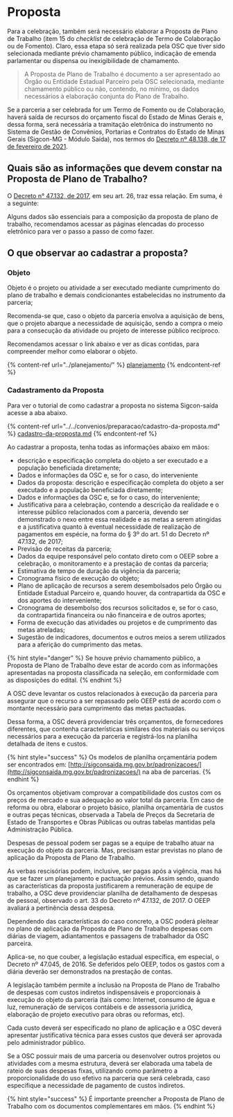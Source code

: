 # Proposta

Para a celebração, também será necessário elaborar a Proposta de Plano de Trabalho (item 15 do _checklist_ de celebração de Termo de Colaboração ou de Fomento). Claro, essa etapa só será realizada pela OSC que tiver sido selecionada mediante prévio chamamento público, indicação de emenda parlamentar ou dispensa ou inexigibilidade de chamamento.

> A Proposta de Plano de Trabalho é documento a ser apresentado ao Órgão ou Entidade Estadual Parceiro pela OSC selecionada, mediante chamamento público ou não, contendo, no mínimo, os dados necessários à elaboração conjunta do Plano de Trabalho.

Se a parceria a ser celebrada for um Termo de Fomento ou de Colaboração, haverá saída de recursos do orçamento fiscal do Estado de Minas Gerais e, dessa forma, será necessária a tramitação eletrônica do instrumento no Sistema de Gestão de Convênios, Portarias e Contratos do Estado de Minas Gerais (Sigcon-MG - Módulo Saída), nos termos do [Decreto nº 48.138, de 17 de fevereiro de 2021](https://www.almg.gov.br/consulte/legislacao/completa/completa.html?tipo=DEC\&num=48138\&comp=\&ano=2021).&#x20;

## Quais são as informações que devem constar na Proposta de Plano de Trabalho?&#x20;

O [Decreto n° 47.132, de 2017](https://www.almg.gov.br/consulte/legislacao/completa/completa-nova-min.html?tipo=DEC\&num=47132\&comp=\&ano=2017\&texto=consolidado#texto), em seu art. 26, traz essa relação. Em suma, é a seguinte:

Alguns dados são essenciais para a composição da proposta de plano de trabalho, recomendamos acessar as páginas elencadas do processo eletrônico para ver o passo a passo de como fazer.

## O que observar ao cadastrar a proposta?

### **Objeto**

Objeto é o projeto ou atividade a ser executado mediante cumprimento do plano de trabalho e demais condicionantes estabelecidas no instrumento da parceria;

Recomenda-se que, caso o objeto da parceria envolva a aquisição de bens, que o projeto abarque a necessidade de aquisição, sendo a compra o meio para a consecução da atividade ou projeto de interesse público recíproco.

Recomendamos acessar o link abaixo e ver as dicas contidas, para compreender melhor como elaborar o objeto.

{% content-ref url="../planejamento/" %}
[planejamento](../planejamento/)
{% endcontent-ref %}

### Cadastramento da Proposta

Para ver o tutorial de como cadastrar a proposta no sistema Sigcon-saída acesse a aba abaixo.

{% content-ref url="../../convenios/preparacao/cadastro-da-proposta.md" %}
[cadastro-da-proposta.md](../../convenios/preparacao/cadastro-da-proposta.md)
{% endcontent-ref %}

Ao cadastrar a proposta, tenha todas as informações abaixo em mãos:

* descrição e especificação completa do objeto a ser executado e a população beneficiada diretamente;
* Dados e informações da OSC e, se for o caso, do interveniente
* Dados da proposta: descrição e especificação completa do objeto a ser executado e a população beneficiada diretamente;
* Dados e informações da OSC e, se for o caso, do interveniente;
* Justificativa para a celebração, contendo a descrição da realidade e o interesse público relacionados com a parceria, devendo ser demonstrado o nexo entre essa realidade e as metas a serem atingidas e a justificativa quanto à eventual necessidade de realização de pagamentos em espécie, na forma do § 3º do art. 51 do Decreto nº 47.132, de 2017;
* Previsão de receitas da parceria;
* Dados da equipe responsável pelo contato direto com o OEEP sobre a celebração, o monitoramento e a prestação de contas da parceria;
* Estimativa de tempo de duração da vigência da parceria;
* Cronograma físico de execução do objeto;
* Plano de aplicação de recursos a serem desembolsados pelo Órgão ou Entidade Estadual Parceiro e, quando houver, da contrapartida da OSC e dos aportes do interveniente;
* &#x20;Cronograma de desembolso dos recursos solicitados e, se for o caso, da contrapartida financeira ou não financeira e de outros aportes;
* Forma de execução das atividades ou projetos e de cumprimento das metas atreladas;
* Sugestão de indicadores, documentos e outros meios a serem utilizados para a aferição do cumprimento das metas.

{% hint style="danger" %}
Se houve prévio chamamento público, a Proposta de Plano de Trabalho deve estar de acordo com as informações apresentadas na proposta classificada na seleção, em conformidade com as disposições do edital.
{% endhint %}

A OSC deve levantar os custos relacionados à execução da parceria para assegurar que o recurso a ser repassado pelo OEEP está de acordo com o montante necessário para cumprimento das metas pactuadas.&#x20;

Dessa forma, a OSC deverá providenciar três orçamentos, de fornecedores diferentes, que contenha características similares dos materiais ou serviços necessários para a execução da parceria e registrá-los na planilha detalhada de itens e custos.

{% hint style="success" %}
Os modelos de planilha orçamentária podem ser encontrados em: [http://sigconsaida.mg.gov.br/padronizacoes/](http://sigconsaida.mg.gov.br/padronizacoes/) na aba de parcerias.
{% endhint %}

Os orçamentos objetivam comprovar a compatibilidade dos custos com os preços de mercado e sua adequação ao valor total da parceria. Em caso de reforma ou obra, elaborar o projeto básico, planilha orçamentária de custos e outras peças técnicas, observada a Tabela de Preços da Secretaria de Estado de Transportes e Obras Públicas ou outras tabelas mantidas pela Administração Pública.&#x20;

Despesas de pessoal podem ser pagas se a equipe de trabalho atuar na execução do objeto da parceria. Mas, precisam estar previstas no plano de aplicação da Proposta de Plano de Trabalho.&#x20;

As verbas rescisórias podem, inclusive, ser pagas após a vigência, mas há que se fazer um planejamento e pactuação prévios. Assim sendo, quando as características da proposta justificarem a remuneração de equipe de trabalho, a OSC deve providenciar planilha de detalhamento de despesas de pessoal, observado o art. 33 do Decreto nº 47.132, de 2017. O OEEP avaliará a pertinência dessa despesa.&#x20;

Dependendo das características do caso concreto, a OSC poderá pleitear no plano de aplicação da Proposta de Plano de Trabalho despesas com diárias de viagem, adiantamentos e passagens de trabalhador da OSC parceira.&#x20;

Aplica-se, no que couber, a legislação estadual específica, em especial, o Decreto nº 47.045, de 2016. Se deferidos pelo OEEP, todos os gastos com a diária deverão ser demonstrados na prestação de contas.

A legislação também permite a inclusão na Proposta de Plano de Trabalho de despesas com custos indiretos indispensáveis e proporcionais à execução do objeto da parceria (tais como: Internet, consumo de água e luz, remuneração de serviços contábeis e de assessoria jurídica, elaboração de projeto executivo para obras ou reformas, etc).

Cada custo deverá ser especificado no plano de aplicação e a OSC deverá apresentar justificativa técnica para esses custos que deverá ser aprovada pelo administrador público.&#x20;

Se a OSC possuir mais de uma parceria ou desenvolver outros projetos ou atividades com a mesma estrutura, deverá ser elaborada uma tabela de rateio de suas despesas fixas, utilizando como parâmetro a proporcionalidade do uso efetivo na parceria que será celebrada, caso especifique a necessidade de pagamento de custos indiretos.

{% hint style="success" %}
É importante preencher a Proposta de Plano de Trabalho com os documentos complementares em mãos.
{% endhint %}

##
